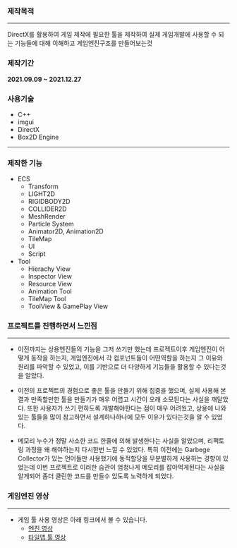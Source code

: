 ### 제작목적

---

DirectX를 활용하여 게임 제작에 필요한 툴을 제작하여 실제 게임개발에 사용할 수 되는 기능들에 대해 이해하고 게임엔진구조를 만들어보는것

### 제작기간

**2021.09.09 ~ 2021.12.27**

### 사용기술

- C++ 
- imgui
- DirectX
- Box2D Engine
---

### 제작한 기능

- ECS
    - Transform
    - LIGHT2D
    - RIGIDBODY2D
    - COLLIDER2D
    - MeshRender
    - Particle System
    - Animator2D, Animation2D
    - TileMap
    - UI
    - Script  
- Tool
    - Hierachy View
    - Inspector View
    - Resource View
    - Animation Tool
    - TileMap Tool
    - ToolView & GamePlay View

### 프로젝트를 진행하면서 느낀점

---

- 이전까지는 상용엔진들의 기능을 그저 쓰기만 했는데 프로젝트이후 게임엔진이 어떻게 동작을 하는지, 게임엔진에서 각 컴포넌트들이 어떤역할을 하는지 그 이유와 원리를 파악할 수 있었고, 이를 기반으로 더 다양하게 기능들을 활용할 수 있다는것을 알았다.

- 이전의 프로젝트의 경험으로 좋은 툴을 만들기 위해 집중을 했으며, 실제 사용해 본결과 만족할만한 툴을 만들기가 매우 어렵고 시간이 오래 소모된다는 사실을 깨달았다. 또한 사용자가 쓰기 편하도록 개발해야한다는 점이 매우 어려웠고, 상용에 나와있는 툴들을 많이 참고하면서 설계하나하나에 모두 이유가 있다는것을 알 수 있었다.

- 메모리 누수가 정말 사소한 코드 한줄에 의해 발생한다는 사실을 알았으며, 리팩토링 과정을 왜 해야하는지 다시한번 느낄 수 있었다. 특히 이전에는 Garbege Collector가 있는 언어들만 사용했기에 동적할당을 무분별하게 사용하는 경향이 있었는데 이번 프로젝트로 이러한 습관이 엄청나게 메모리를 잡아먹게된다는 사실을 알게되어 좀더 클린한 코드를 만들수 있도록 노력하게 되었다.

### 게임엔진 영상

---
- 게임 툴 사용 영상은 아래 링크에서 볼 수 있습니다.
    - [엔진 영상](https://youtu.be/irAoCaeDUL0)
    - [타일맵 툴 영상](https://youtu.be/s0NGX6nVL8k)